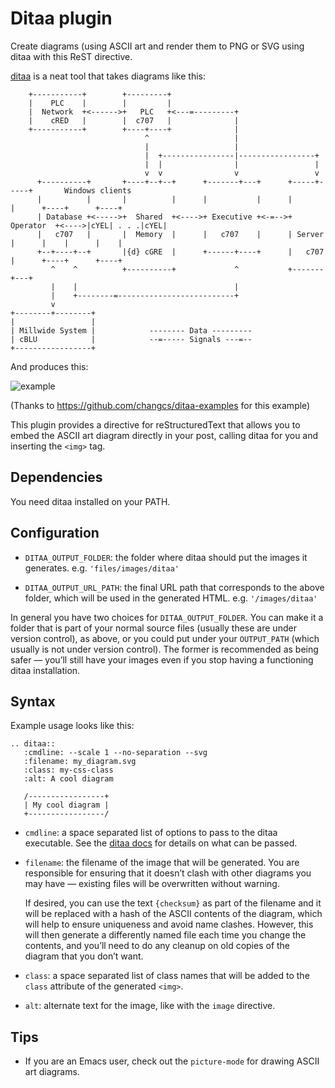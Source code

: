 # Ditaa plugin

Create diagrams (using ASCII art and render them to PNG or SVG using ditaa with
this ReST directive.

[ditaa](https://github.com/stathissideris/ditaa/) is a neat tool that takes
diagrams like this:

```
    +-----------+        +---------+
    |    PLC    |        |         |
    |  Network  +<------>+   PLC   +<---=---------+
    |    cRED   |        |  c707   |              |
    +-----------+        +----+----+              |
                              ^                   |
                              |                   |
                              |  +----------------|-----------------+
                              |  |                |                 |
                              v  v                v                 v
      +----------+       +----+--+--+      +-------+---+      +-----+-----+       Windows clients
      |          |       |          |      |           |      |           |      +----+      +----+
      | Database +<----->+  Shared  +<---->+ Executive +<-=-->+ Operator  +<---->|cYEL| . . .|cYEL|
      |   c707   |       |  Memory  |      |   c707    |      | Server    |      |    |      |    |
      +--+----+--+       |{d} cGRE  |      +------+----+      |   c707    |      +----+      +----+
         ^    ^          +----------+             ^           +-------+---+
         |    |                                   |
         |    +--------=--------------------------+
         v
+--------+--------+
|                 |
| Millwide System |            -------- Data ---------
| cBLU            |            --=----- Signals ---=--
+-----------------+

```

And produces this:

![example](https://raw.githubusercontent.com/getnikola/plugins/master/v8/ditaa/ditaa-example.svg)

(Thanks to https://github.com/changcs/ditaa-examples for this example)

This plugin provides a directive for reStructuredText that allows you to embed
the ASCII art diagram directly in your post, calling ditaa for you and inserting
the `<img>` tag.

## Dependencies

You need ditaa installed on your PATH.

## Configuration

* `DITAA_OUTPUT_FOLDER`: the folder where ditaa should put the images it
  generates. e.g. `'files/images/ditaa'`

* `DITAA_OUTPUT_URL_PATH`: the final URL path that corresponds to the above
  folder, which will be used in the generated HTML. e.g. `'/images/ditaa'`

In general you have two choices for `DITAA_OUTPUT_FOLDER`. You can make it a
folder that is part of your normal source files (usually these are under version
control), as above, or you could put under your `OUTPUT_PATH` (which usually is
not under version control). The former is recommended as being safer — you’ll
still have your images even if you stop having a functioning ditaa installation.

## Syntax

Example usage looks like this:

```
.. ditaa::
   :cmdline: --scale 1 --no-separation --svg
   :filename: my_diagram.svg
   :class: my-css-class
   :alt: A cool diagram

   /-----------------+
   | My cool diagram |
   +-----------------/

```

* `cmdline`: a space separated list of options to pass to the ditaa executable.
  See the [ditaa
  docs](https://github.com/stathissideris/ditaa/#usage-and-syntax) for details
  on what can be passed.

* `filename`: the filename of the image that will be generated. You are
  responsible for ensuring that it doesn’t clash with other diagrams you may
  have — existing files will be overwritten without warning.

  If desired, you can use the text `{checksum}` as part of the filename and it
  will be replaced with a hash of the ASCII contents of the diagram, which will
  help to ensure uniqueness and avoid name clashes. However, this will then
  generate a differently named file each time you change the contents, and
  you’ll need to do any cleanup on old copies of the diagram that you don’t
  want.

* `class`: a space separated list of class names that will be added to the
  `class` attribute of the generated `<img>`.

* `alt`: alternate text for the image, like with the `image` directive.


## Tips

* If you are an Emacs user, check out the `picture-mode` for drawing
  ASCII art diagrams.

